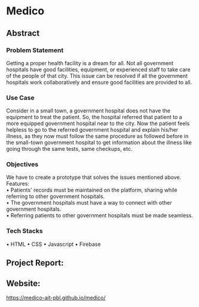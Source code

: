 # Medico

## Abstract

### Problem Statement
Getting a proper health facility is a dream for all. Not all government hospitals have good facilities, equipment, or experienced staff to take care of the people of that city. This issue can be resolved if all the government hospitals work collaboratively and ensure good facilities are provided to all.

### Use Case
Consider in a small town, a government hospital does not have the equipment to treat the patient. So, the hospital referred that patient to a more equipped government hospital near to the city. Now the patient feels helpless to go to the referred government hospital and explain his/her illness, as they now must follow the same procedure as followed before in the small-town government hospital to get information about the illness like going through the same tests, same checkups, etc.

### Objectives
We have to create a prototype that solves the issues mentioned above. 
Features:  
  • Patients' records must be maintained on the platform, sharing while referring to other government hospitals. <br>
  • The government hospitals must have a way to connect with other government hospitals. <br>
  • Referring patients to other government hospitals must be made seamless.<br>
  
 ### Tech Stacks
  • HTML
  • CSS
  • Javascript
  • Firebase
  
  
## Project Report:

## Website:
https://medico-ait-pbl.github.io/medico/


